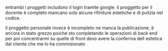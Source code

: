 entrambi i proggetti includono il login tramite google.
il proggetto per il docente è completo mancano solo alcune rifiniture estetiche e di pulizia nel codice.

il proggetto personale invece è incompleto ne manca la publicazione, 
è ancora in stato grezzo poiche sto completando le operazioni di back end per poi concentrarmi su quelle di front devo avere la conferma dell estetica dal cliente che me lo ha commisionato
